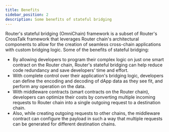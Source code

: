 ```yaml
---
title: Benefits
sidebar_position: 2
description: Some benefits of stateful bridging
---
```



Router's stateful bridging (OmniChain) framework is a subset of Router's CrossTalk framework that leverages Router chain's architectural components to allow for the creation of seamless cross-chain applications with custom bridging logic. Some of the benefits of stateful bridging:

- By allowing developers to program their complex logic on just one smart contract on the Router chain, Router's stateful bridging can help reduce code redundancy and save developers' time and effort. 
- With complete control over their application's bridging logic, developers can define the encoding and decoding of dApp data as they see fit, and perform any operation on the data. 
- With middleware contracts (smart contracts on the Router chain), developers can optimize their costs by converting multiple incoming requests to Router chain into a single outgoing request to a destination chain.
- Also, while creating outgoing requests to other chains, the middleware contract can configure the payload in such a way that multiple requests can be generated for different destination chains.